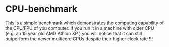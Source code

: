 # CPU-benchmark

This is a simple benchmark which demonstrates the computing capability of the CPU/FPU of you computer.
If you run it in a machine with older CPU (e.g. an 15 year old AMD Athlon XP ) you will notice that it can still
outperform the newer multicore CPUs despite their higher clock rate !!!

